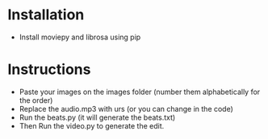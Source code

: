 
# Installation
 - Install moviepy and librosa using pip

# Instructions 
 - Paste your images on the images folder (number them alphabetically for the order)
 - Replace the audio.mp3 with urs (or you can change in the code)
 - Run the beats.py (it will generate the beats.txt)
 - Then Run the video.py to generate the edit.
